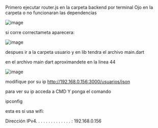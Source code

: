 Primero ejecutar router.js en la carpeta backend por terminal
Ojo en la carpeta o no funcionaran las dependencias

![image](https://github.com/RosalesLuis123/SISTEMAS-FLUTER-USUARIOS-SQLITE/assets/103294514/1e227713-090c-4bd1-9d0d-a70576527aff)

si corre correctameta aparecera:

![image](https://github.com/RosalesLuis123/SISTEMAS-FLUTER-USUARIOS-SQLITE/assets/103294514/a6cc18d6-b9a0-44b9-b062-d20847d7a7e6)

despues ir a la carpeta usuario y en lib tendra el archivo main.dart

en el archivo main dart aproximandete en la linea 44

![image](https://github.com/RosalesLuis123/SISTEMAS-FLUTER-USUARIOS-SQLITE/assets/103294514/6c80bbc6-59b1-411e-8fb0-3c4dcf5d00fd)

modifique por su ip http://192.168.0.156:3000/usuarios/json

para ver su ip acceda a CMD Y ponga el comando

ipconfig

esta es si usa wifi:

Dirección IPv4. . . . . . . . . . . . . . : 192.168.0.156 
